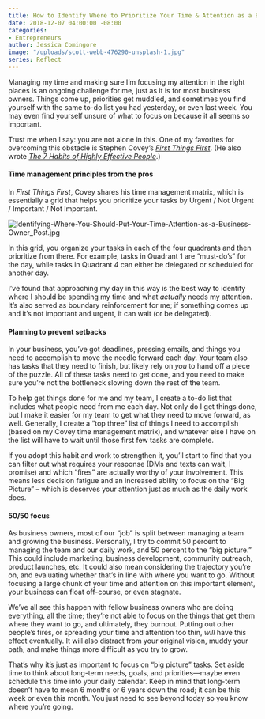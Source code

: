 ```yaml
---
title: How to Identify Where to Prioritize Your Time & Attention as a Business Owner
date: 2018-12-07 04:00:00 -08:00
categories:
- Entrepreneurs
author: Jessica Comingore
image: "/uploads/scott-webb-476290-unsplash-1.jpg"
series: Reflect
---
```


Managing my time and making sure I’m focusing my attention in the right places is an ongoing challenge for me, just as it is for most business owners. Things come up, priorities get muddled, and sometimes you find yourself with the same to-do list you had yesterday, or even last week. You may even find yourself unsure of what to focus on because it all seems so important.

Trust me when I say: you are not alone in this. One of my favorites for overcoming this obstacle is Stephen Covey’s _[First Things First](https://www.amazon.com/First-Things-Stephen-R-Covey/dp/0684802031)_. (He also wrote _[The 7 Habits of Highly Effective People](https://www.amazon.com/Habits-Highly-Effective-People-Powerful/dp/0743269519)_.)

#### Time management principles from the pros

In _First Things First_, Covey shares his time management matrix, which is essentially a grid that helps you prioritize your tasks by Urgent / Not Urgent / Important / Not Important.

![Identifying-Where-You-Should-Put-Your-Time-Attention-as-a-Business-Owner_Post.jpg](/uploads/Identifying-Where-You-Should-Put-Your-Time-Attention-as-a-Business-Owner_Post.jpg)

In this grid, you organize your tasks in each of the four quadrants and then prioritize from there. For example, tasks in Quadrant 1 are “must-do’s” for the day, while tasks in Quadrant 4 can either be delegated or scheduled for another day.

I’ve found that approaching my day in this way is the best way to identify where I should be spending my time and what _actually_ needs my attention. It’s also served as boundary reinforcement for me; if something comes up and it’s not important and urgent, it can wait (or be delegated).

#### Planning to prevent setbacks

In your business, you’ve got deadlines, pressing emails, and things you need to accomplish to move the needle forward each day. Your team also has tasks that they need to finish, but likely rely on _you_ to hand off a piece of the puzzle. All of these tasks need to get done, and you need to make sure you’re not the bottleneck slowing down the rest of the team.

To help get things done for me and my team, I create a to-do list that includes what people need from me each day. Not only do I get things done, but I make it easier for my team to get what they need to move forward, as well. Generally, I create a “top three” list of things I need to accomplish (based on my Covey time management matrix), and whatever else I have on the list will have to wait until those first few tasks are complete.

If you adopt this habit and work to strengthen it, you’ll start to find that you can filter out what requires your response (DMs and texts can wait, I promise) and which “fires” are actually worthy of your involvement. This means less decision fatigue and an increased ability to focus on the “Big Picture” – which is deserves your attention just as much as the daily work does.

#### 50/50 focus

As business owners, most of our “job” is split between managing a team and growing the business. Personally, I try to commit 50 percent to managing the team and our daily work, and 50 percent to the “big picture.” This could include marketing, business development, community outreach, product launches, etc. It could also mean considering the trajectory you’re on, and evaluating whether that’s in line with where you want to go. Without focusing a large chunk of your time and attention on this important element, your business can float off-course, or even stagnate.

We’ve all see this happen with fellow business owners who are doing everything, all the time; they’re not able to focus on the things that get them where they want to go, and ultimately, they burnout. Putting out other people’s fires, or spreading your time and attention too thin, _will_ have this effect eventually. It will also distract from your original vision, muddy your path, and make things more difficult as you try to grow.  

That’s why it’s just as important to focus on “big picture” tasks. Set aside time to think about long-term needs, goals, and priorities—maybe even schedule this time into your daily calendar. Keep in mind that long-term doesn’t have to mean 6 months or 6 years down the road; it can be this week or even this month. You just need to see beyond today so you know where you’re going.